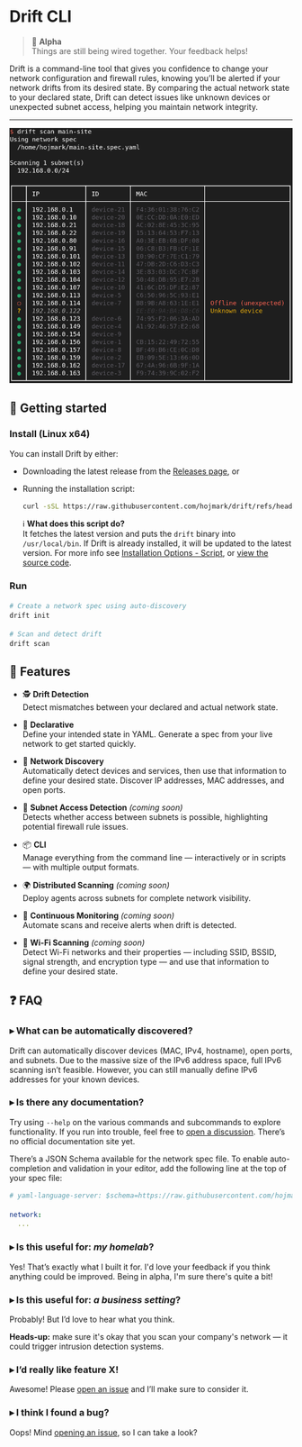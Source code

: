 # Drift CLI

> 🧪 **Alpha**  
> Things are still being wired together. Your feedback helps!

Drift is a command-line tool that gives you confidence to change your network configuration and firewall rules, knowing
you’ll be alerted if your network drifts from its desired state. By comparing the actual network state to your declared
state, Drift can detect issues like unknown devices or unexpected subnet access, helping you maintain network integrity.


---

![Scan command console output](screenshot-scan.png)

## 🚀 Getting started

### Install (Linux x64)

You can install Drift by either:

- Downloading the latest release from the [Releases page](https://github.com/hojmark/drift/releases), or
- Running the installation script:

    ```bash
    curl -sSL https://raw.githubusercontent.com/hojmark/drift/refs/heads/main/install.sh | bash
    ```

  ℹ️ **What does this script do?**  
  It fetches the latest version and puts the `drift` binary into `/usr/local/bin`.
  If Drift is already installed, it will be updated to the latest version.
  For more info see [Installation Options - Script](./README_dev.md#script-installsh),
  or [view the source code](./install.sh).

### Run

```bash
# Create a network spec using auto-discovery
drift init

# Scan and detect drift
drift scan
```

## 🌟 Features

- 🕵️ **Drift Detection**  
  Detect mismatches between your declared and actual network state.

- 📄 **Declarative**  
  Define your intended state in YAML. Generate a spec from your live network to get started quickly.

- 📡 **Network Discovery**  
  Automatically detect devices and services, then use that information to define your desired state.
  Discover IP addresses, MAC addresses, and open ports.

- 🧱 **Subnet Access Detection** _(coming soon)_  
  Detects whether access between subnets is possible, highlighting potential firewall rule issues.

- 📦 **CLI**  
  Manage everything from the command line — interactively or in scripts — with multiple output formats.

- 🌍 **Distributed Scanning** _(coming soon)_  
  Deploy agents across subnets for complete network visibility.

- 🔁 **Continuous Monitoring** _(coming soon)_  
  Automate scans and receive alerts when drift is detected.

- 🛜 **Wi-Fi Scanning** _(coming soon)_  
  Detect Wi-Fi networks and their properties — including SSID, BSSID, signal strength, and
  encryption type — and use that information to define your desired state.

## ❓ FAQ

### ▸ What can be automatically discovered?

Drift can automatically discover devices (MAC, IPv4, hostname), open ports, and subnets. Due to the massive size of the
IPv6 address space, full IPv6 scanning isn’t feasible. However, you can still manually define IPv6 addresses for your
known devices.

### ▸ Is there any documentation?

Try using `--help` on the various commands and subcommands to explore functionality. If you run into trouble, feel free
to [open a discussion](https://github.com/hojmark/drift/discussions/categories/q-a). There’s no official documentation
site yet.

There’s a JSON Schema available for the network spec file.
To enable auto-completion and validation in your editor, add the following line at the top of your spec file:

```yaml
# yaml-language-server: $schema=https://raw.githubusercontent.com/hojmark/drift/refs/heads/main/src/Spec/embedded_resources/schemas/drift-spec-v1-preview.schema.json

network:
  ...
```

### ▸ Is this useful for: _my homelab_?

Yes! That’s exactly what I built it for. I'd love your feedback if you think anything could be improved. Being in alpha,
I'm sure there's quite a bit!

### ▸ Is this useful for: _a business setting_?

Probably! But I’d love to hear what you think.

**Heads-up:** make sure it's okay that you scan your company's network — it could trigger intrusion detection systems.

### ▸ I’d really like feature X!

Awesome! Please [open an issue](https://github.com/hojmark/drift/issues/new/choose) and I’ll make sure to consider it.

### ▸ I think I found a bug?

Oops! Mind [opening an issue](https://github.com/hojmark/drift/issues/new/choose), so I can take a look?
